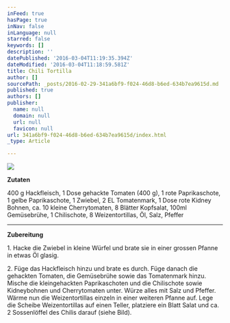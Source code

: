 ```yaml
---
inFeed: true
hasPage: true
inNav: false
inLanguage: null
starred: false
keywords: []
description: ''
datePublished: '2016-03-04T11:19:35.394Z'
dateModified: '2016-03-04T11:18:59.581Z'
title: Chili Tortilla
author: []
sourcePath: _posts/2016-02-29-341a6bf9-f024-46d8-b6ed-634b7ea9615d.md
published: true
authors: []
publisher:
  name: null
  domain: null
  url: null
  favicon: null
url: 341a6bf9-f024-46d8-b6ed-634b7ea9615d/index.html
_type: Article

---
```

![](https://the-grid-user-content.s3-us-west-2.amazonaws.com/63924e9a-c6e7-4e94-a387-9d8954350be8.jpg)

**Zutaten**

400 g Hackfleisch, 1 Dose gehackte Tomaten (400 g), 1 rote Paprikaschote, 1 gelbe Paprikaschote, 1 Zwiebel, 2 EL Tomatenmark,  1 Dose rote Kidney Bohnen, ca. 10 kleine Cherrytomaten, 8 Blätter Kopfsalat, 100ml Gemüsebrühe, 1 Chilischote, 8 Weizentortillas, Öl, Salz, Pfeffer

****

**Zubereitung**

1\. Hacke die Zwiebel in kleine Würfel und brate sie in einer grossen Pfanne in etwas Öl glasig. 

2\. Füge das Hackfleisch hinzu und brate es durch. Füge danach die gehackten Tomaten, die Gemüsebrühe sowie das Tomatenmark hinzu. Mische die kleingehackten Paprikaschoten und die Chilischote sowie Kidneybohnen und Cherrytomaten unter. Würze alles mit Salz und Pfeffer. Wärme nun die Weizentortillas einzeln in einer weiteren Pfanne auf. Lege die Scheibe Weizentortillas auf einen Teller, platziere ein Blatt Salat und ca. 2 Sossenlöffel des Chilis darauf (siehe Bild).